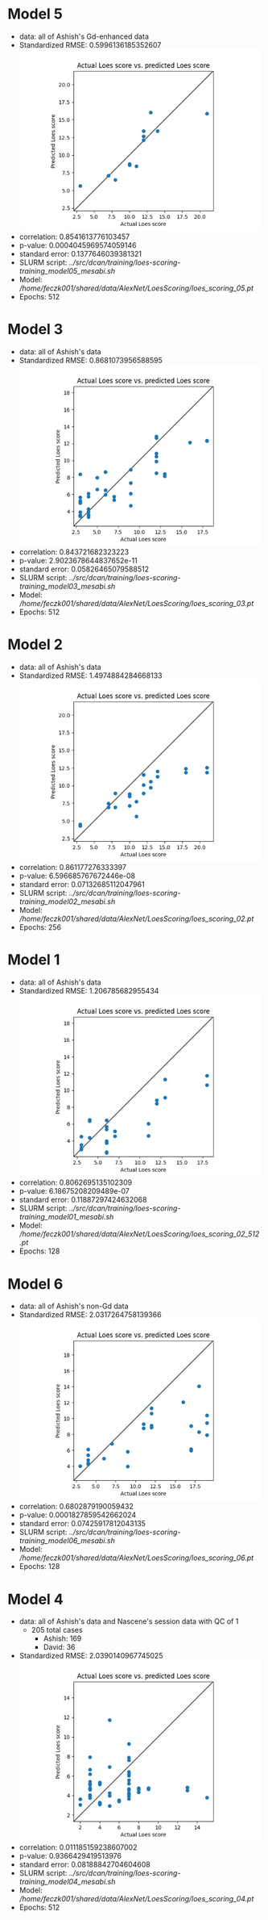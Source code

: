 # Model 5
* data: all of Ashish's Gd-enhanced data
* Standardized RMSE: 0.5996136185352607
![Model 5](./img/model05.png "Model 5")
* correlation:    0.8541613776103457
* p-value:        0.0004045969574059146
* standard error: 0.1377646039381321
* SLURM script: *../src/dcan/training/loes-scoring-training_model05_mesabi.sh*
* Model: */home/feczk001/shared/data/AlexNet/LoesScoring/loes_scoring_05.pt*
* Epochs: 512

# Model 3
* data: all of Ashish's data
* Standardized RMSE: 0.8681073956588595
![Model 3](./img/model03.png "Model 3")
* correlation:    0.843721682323223
* p-value:        2.9023678644837652e-11
* standard error: 0.05826465079588512
* SLURM script: *../src/dcan/training/loes-scoring-training_model03_mesabi.sh*
* Model: */home/feczk001/shared/data/AlexNet/LoesScoring/loes_scoring_03.pt*
* Epochs: 512

# Model 2
* data: all of Ashish's data
* Standardized RMSE: 1.4974884284668133
![Model 2](./img/model02.png "Model 2")
* correlation:    0.861177276333397
* p-value:        6.596685767672446e-08
* standard error: 0.07132685112047961
* SLURM script: *../src/dcan/training/loes-scoring-training_model02_mesabi.sh*
* Model: */home/feczk001/shared/data/AlexNet/LoesScoring/loes_scoring_02.pt*
* Epochs: 256

# Model 1
* data: all of Ashish's data
* Standardized RMSE: 1.206785682955434
![Model 1](./img/model01.png "Model 1")
* correlation:    0.8062695135102309
* p-value:        6.18675208209489e-07
* standard error: 0.11887297424632068
* SLURM script: *../src/dcan/training/loes-scoring-training_model01_mesabi.sh*
* Model: */home/feczk001/shared/data/AlexNet/LoesScoring/loes_scoring_02_512.pt*
* Epochs: 128

# Model 6
* data: all of Ashish's non-Gd data
* Standardized RMSE: 2.0317264758139366
![Model 6](./img/model06.png "Model 1")
* correlation:    0.6802879190059432
* p-value:        0.0001827859542662024
* standard error: 0.07425917812043135
* SLURM script: *../src/dcan/training/loes-scoring-training_model06_mesabi.sh*
* Model: */home/feczk001/shared/data/AlexNet/LoesScoring/loes_scoring_06.pt*
* Epochs: 128

# Model 4
* data: all of Ashish's data and Nascene's session data with QC of 1
  * 205 total cases
    * Ashish: 169
    * David: 36
* Standardized RMSE: 2.0390140967745025
![Model 4](./img/model04.png "Model 4")
* correlation:    0.011185159238607002
* p-value:        0.9366429419513976
* standard error: 0.08188842704604608
* SLURM script: *../src/dcan/training/loes-scoring-training_model04_mesabi.sh*
* Model: */home/feczk001/shared/data/AlexNet/LoesScoring/loes_scoring_04.pt*
* Epochs: 512
